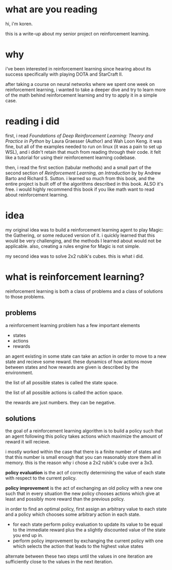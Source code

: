 # what are you reading
hi, i'm koren.

this is a write-up about my senior project on reinforcement learning.

# why
i've been interested in reinforcement learning since hearing about its success specifically with playing DOTA and StarCraft II.

after taking a course on neural networks where we spent one week on reinforcement learning, i wanted to take a deeper dive and try to learn more of the math behind reinforcement learning and try to apply it in a simple case.

# reading i did

first, i read *Foundations of Deep Reinforcement Learning: Theory and Practice in Python* by Laura Graesser (Author) and Wah Loon Keng. it was fine, but all of the examples needed to run on linux (it was a pain to set up WSL), and i didn't retain that much from reading through their code. it felt like a tutorial for using their reinforcement learning codebase.

then, i read the first section (tabular methods) and a small part of the second section of *Reinforcement Learning, an Introduction* by by Andrew Barto and Richard S. Sutton. i learned so much from this book, and the entire project is built off of the algorithms described in this book. ALSO it's free. i would highly recommend this book if you like math want to read about reinforcement learning.

# idea
my original idea was to build a reinforcement learning agent to play Magic: the Gathering, or some reduced version of it. i quickly learned that this would be very challenging, and the methods I learned about would not be applicable. also, creating a rules engine for Magic is not simple.

my second idea was to solve 2x2 rubik's cubes. this is what i did.

# what is reinforcement learning?

reinforcement learning is both a class of problems and a class of solutions to those problems.


## problems
a reinforcement learning problem has a few important elements
- states
- actions
- rewards

an agent existing in some state can take an action in order to move to a new state and recieve some reward. these dynamics of how actions move between states and how rewards are given is described by the environment.

the list of all possible states is called the state space.

the list of all possible actions is called the action space.

the rewards are just numbers. they can be negative.

## solutions
the goal of a reinforcement learning algorithm is to build a policy such that an agent following this policy takes actions which maximize the amount of reward it will recieve.

i mostly worked within the case that there is a finite number of states and that this number is small enough that you can reasonably store them all in memory. this is the reason why i chose a 2x2 rubik's cube over a 3x3.

**policy evaluation** is the act of correctly determining the value of each state with respect to the current policy. 

**policy improvement** is the act of exchanging an old policy with a new one such that in every situation the new policy chooses actions which give at least and possibly more reward than the previous policy.

in order to find an optimal policy, first assign an arbitrary value to each state and a policy which chooses some arbitrary action in each state. 

- for each state perform policy evaluation to update its value to be equal to the immediate reward plus the a slightly discounted value of the state you end up in.
- perform policy improvement by exchanging the current policy with one which selects the action that leads to the highest value states

alternate between these two steps until the values in one iteration are sufficiently close to the values in the next iteration.


